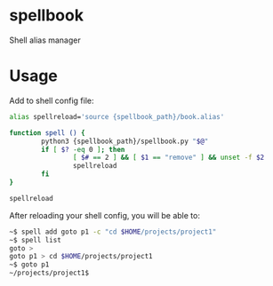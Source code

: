 # spellbook
Shell alias manager

# Usage

Add to shell config file:
```sh
alias spellreload='source {spellbook_path}/book.alias'

function spell () {
        python3 {spellbook_path}/spellbook.py "$@"
        if [ $? -eq 0 ]; then
                [ $# == 2 ] && [ $1 == "remove" ] && unset -f $2
                spellreload
        fi
}

spellreload
```

After reloading your shell config, you will be able to:
```sh
~$ spell add goto p1 -c "cd $HOME/projects/project1"
~$ spell list
goto >
goto p1 > cd $HOME/projects/project1
~$ goto p1
~/projects/project1$
```
